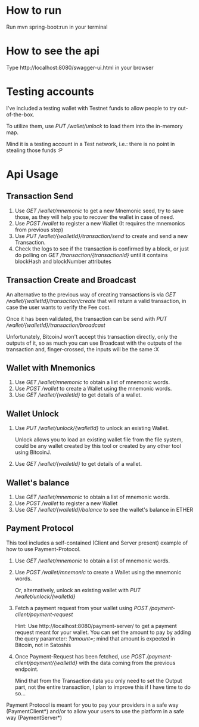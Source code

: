 # How to run
Run mvn spring-boot:run in your terminal

# How to see the api
Type http://localhost:8080/swagger-ui.html in your browser

# Testing accounts
I've included a testing wallet with Testnet funds to allow people to try out-of-the-box.

To utilize them, use _PUT /wallet/unlock_ to load them into the in-memory map.

Mind it is a testing account in a Test network, i.e.: there is no point in stealing those funds :P

# Api Usage
## Transaction Send
1. Use _GET /wallet/mnemonic_ to get a new Mnemonic seed, try to save those, as they will help you to recover the wallet in case of need.
2. Use _POST /wallet_ to register a new Wallet (It requires the mnemonics from previous step)
3. Use _PUT /wallet/{walletId}/transaction/send_ to create and send a new Transaction.
4. Check the logs to see if the transaction is confirmed by a block, or just do polling on _GET /transaction/{transactionId}_ until it contains blockHash and blockNumber attributes

## Transaction Create and Broadcast
An alternative to the previous way of creating transactions is via _GET /wallet/{walletId}/transaction/create_ that will return a valid transaction, in case the user wants to verify the Fee cost.

Once it has been validated, the transaction can be send with _PUT /wallet/{walletId}/transaction/broadcast_

Unfortunately, BitcoinJ won't accept this transaction directly, only the outputs of it, so as much you can use Broadcast with the outputs of the transaction and, finger-crossed, the inputs will be the same :X

## Wallet with Mnemonics
1. Use _GET /wallet/mnemonic_ to obtain a list of mnemonic words.
2. Use _POST /wallet_ to create a Wallet using the mnemonic words.
3. Use _GET /wallet/{walletId}_ to get details of a wallet.

## Wallet Unlock
1. Use _PUT /wallet/unlock/{walletId}_ to unlock an existing Wallet.
    
   Unlock allows you to load an existing wallet file from the file system, could be any wallet created by this tool or created by any other tool using BitcoinJ.
2. Use _GET /wallet/{walletId}_ to get details of a wallet.

## Wallet's balance
1. Use _GET /wallet/mnemonic_ to obtain a list of mnemonic words.
2. Use _POST /wallet_ to register a new Wallet 
3. Use _GET /wallet/{walletId}/balance_ to see the wallet's balance in ETHER

## Payment Protocol
This tool includes a self-contained (Client and Server present) example of how to use Payment-Protocol.

1. Use _GET /wallet/mnemonic_ to obtain a list of mnemonic words.
2. Use _POST /wallet/mnemonic_ to create a Wallet using the mnemonic words.

   Or, alternatively, unlock an existing wallet with _PUT /wallet/unlock/{walletId}_
3. Fetch a payment request from your wallet using _POST /payment-client/payment-request_

   Hint: Use http://localhost:8080/payment-server/<your-walletId> to get a payment request meant for your wallet.
   You can set the amount to pay by adding the query parameter: _?amount=<your-amount>_; mind that amount is expected in Bitcoin, not in Satoshis
4. Once Payment-Request has been fetched, use _POST /payment-client/payment/{walletId}_ with the data coming from the previous endpoint.
   
   Mind that from the Transaction data you only need to set the Output part, not the entire transaction, I plan to improve this if I have time to do so...

Payment Protocol is meant for you to pay your providers in a safe way (PaymentClient*) and/or to allow your users to use the platform in a safe way (PaymentServer*)